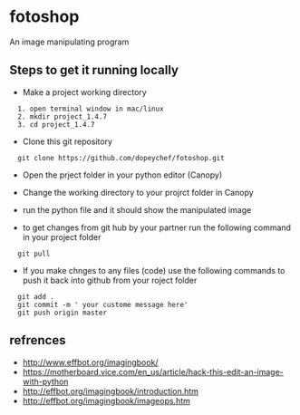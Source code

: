 # fotoshop
An image manipulating program

## Steps to get it running locally
* Make a project working directory
```
  1. open terminal window in mac/linux
  2. mkdir project_1.4.7
  3. cd project_1.4.7
```
* Clone this git repository
```
  git clone https://github.com/dopeychef/fotoshop.git
```
* Open the prject folder in your python editor (Canopy)
* Change the working directory to your projrct folder in Canopy

* run the python file and it should show the manipulated image

* to get changes from git hub by your partner run the following command in your project folder
```
  git pull
```

* If you make chnges to any files (code) use the following commands to push it back into github from your roject folder
```
  git add .
  git commit -m ' your custome message here'
  git push origin master
```

## refrences
* http://www.effbot.org/imagingbook/
* https://motherboard.vice.com/en_us/article/hack-this-edit-an-image-with-python
* http://effbot.org/imagingbook/introduction.htm
* http://effbot.org/imagingbook/imageops.htm
